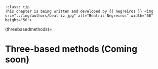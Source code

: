 ```{admonition} Contributor
:class: tip
This chapter is being written and developed by {{ negreiros }} <img src="../img/authors/beatriz.jpg" alt="Beatriz Negreiros" width="50" height="50">
```

(threebasedmethods)=
# Three-based methods (Coming soon)
 